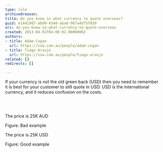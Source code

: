 ```yaml
---
type: rule
archivedreason: 
title: Do you know in what currency to quote overseas?
guid: e14419d7-ab99-4340-aba8-967a4d75f039
uri: do-you-know-in-what-currency-to-quote-overseas
created: 2013-04-01T04:08:02.0000000Z
authors:
- title: Adam Cogan
  url: https://ssw.com.au/people/adam-cogan
- title: Tiago Araujo
  url: https://ssw.com.au/people/tiago-araujo
related: []
redirects: []

---
```



<p>If your currency is not the old green back (USD) then you need to remember it is best for your customer to still quote in USD. USD is the international currency, and it reduces confusion on the costs. </p>
<br><excerpt class='endintro'></excerpt><br>
<p class="ssw15-rteElement-GreyBox">​The price is 25K AUD</p><p><span class="ssw-rteStyle-FigureBad">Figure&#58; Bad example​</span></p><p class="ssw15-rteElement-GreyBox">The price is 25K USD</p><p><span class="ssw-rteStyle-FigureGood">Figure&#58; Good example</span></p>


